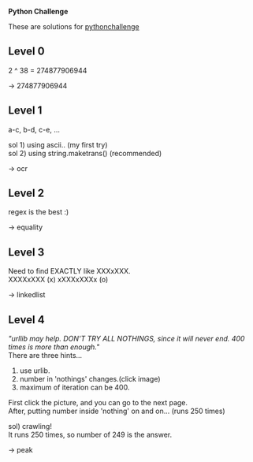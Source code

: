              
**Python Challenge**            
                 
These are solutions for [pythonchallenge](http://www.pythonchallenge.com/)                 
                     
               
## Level 0             
        
2 ^ 38 = 274877906944               
                   
-> 274877906944            
             

           
## Level 1              
              
a-c, b-d, c-e, ...            
               
sol 1) using ascii.. (my first try)                 
sol 2) using string.maketrans()   (recommended)            
            
-> ocr         
         
         
         
## Level 2       
        
regex is the best :)      
    
-> equality             
            
           
          
## Level 3
     
Need to find EXACTLY like XXXxXXX.   
XXXXxXXX (x)   xXXXxXXXx (o)       
             
-> linkedlist             
         
          
           
## Level 4     
       
_"urllib may help. DON'T TRY ALL NOTHINGS, since it will never end. 400 times is more than enough."_       
There are three hints...         
1) use urlib.       
2) number in 'nothings' changes.(click image)      
3) maximum of iteration can be 400.       
       
First click the picture, and you can go to the next page.        
After, putting number inside 'nothing' on and on... (runs 250 times)       
       
sol) crawling!      
It runs 250 times, so number of 249 is the answer.          
       
-> peak        
           



